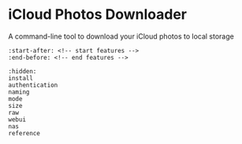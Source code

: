 # iCloud Photos Downloader

A command-line tool to download your iCloud photos to local storage

```{include} ../README.md
:start-after: <!-- start features -->
:end-before: <!-- end features -->
```

```{toctree}
:hidden:
install
authentication
naming
mode
size
raw
webui
nas
reference
```
